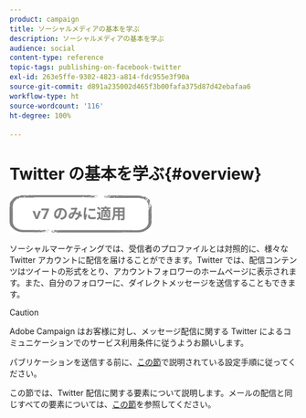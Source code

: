 ```yaml
---
product: campaign
title: ソーシャルメディアの基本を学ぶ
description: ソーシャルメディアの基本を学ぶ
audience: social
content-type: reference
topic-tags: publishing-on-facebook-twitter
exl-id: 263e5ffe-9302-4823-a814-fdc955e3f90a
source-git-commit: d891a235002d465f3b00fafa375d87d42ebafaa6
workflow-type: ht
source-wordcount: '116'
ht-degree: 100%

---
```


# Twitter の基本を学ぶ{#overview}

![](../../assets/v7-only.svg)

ソーシャルマーケティングでは、受信者のプロファイルとは対照的に、様々な Twitter アカウントに配信を届けることができます。Twitter では、配信コンテンツはツイートの形式をとり、アカウントフォロワーのホームページに表示されます。また、自分のフォロワーに、ダイレクトメッセージを送信することもできます。

>[!CAUTION]
>
>Adobe Campaign はお客様に対し、メッセージ配信に関する Twitter によるコミュニケーションでのサービス利用条件に従うようお願いします。
>
>パブリケーションを送信する前に、[この節](../../social/using/starting-workflows.md)で説明されている設定手順に従ってください。

この節では、Twitter 配信に関する要素について説明します。メールの配信と同じすべての要素については、[この節](../../delivery/using/about-email-channel.md)を参照してください。
